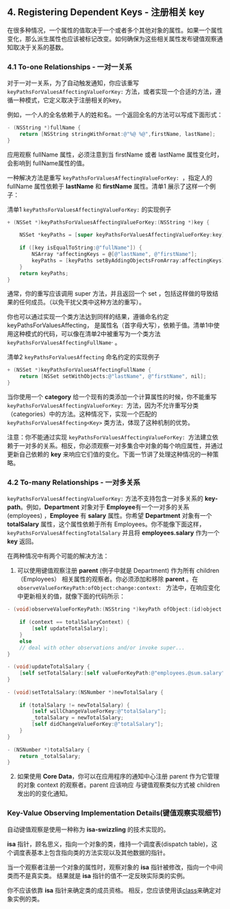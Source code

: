 ## 4. Registering Dependent Keys - 注册相关 key
在很多种情况，一个属性的值取决于一个或者多个其他对象的属性。如果一个属性变化，那么派生属性也应该被标记改变。如何确保为这些相关属性发布键值观察通知取决于关系的基数。

### 4.1 To-one Relationships - 一对一关系

对于一对一关系，为了自动触发通知，你应该重写 `keyPathsForValuesAffectingValueForKey:` 方法，或者实现一个合适的方法，遵循一种模式，它定义取决于注册相关的key。

例如，一个人的全名依赖于人的姓和名。一个返回全名的方法可以写成下面形式：

``` Objective-C
- (NSString *)fullName {
    return [NSString stringWithFormat:@"%@ %@",firstName, lastName];
}
```

应用观察 fullName 属性，必须注意到当 firstName 或者 lastName 属性变化时，会影响到 fullName属性的值。

一种解决方法是重写 `keyPathsForValuesAffectingValueForKey: `，指定人的 fullName 属性依赖于 **lastName** 和 **firstName** 属性。清单1 展示了这样一个例子：

清单1 `keyPathsForValuesAffectingValueForKey:` 的实现例子

``` Objective-C
+ (NSSet *)keyPathsForValuesAffectingValueForKey:(NSString *)key {
 
    NSSet *keyPaths = [super keyPathsForValuesAffectingValueForKey:key];
 
    if ([key isEqualToString:@"fullName"]) {
        NSArray *affectingKeys = @[@"lastName", @"firstName"];
        keyPaths = [keyPaths setByAddingObjectsFromArray:affectingKeys];
    }
    return keyPaths;
}

```

通常，你的重写应该调用 super 方法，并且返回一个 set ，包括这样做的导致结果的任何成员。（以免干扰父类中这种方法的重写）。

你也可以通过实现一个类方法达到同样的结果，遵循命名约定 keyPathsForValuesAffecting， 是属性名（首字母大写），依赖于值。清单1中使用这种模式的代码，可以像在清单2中被重写为一个类方法 `keyPathsForValuesAffectingFullName`· 。

清单2 `keyPathsForValuesAffecting` 命名约定的实现例子

``` Objective-C
+ (NSSet *)keyPathsForValuesAffectingFullName {
    return [NSSet setWithObjects:@"lastName", @"firstName", nil];
}
```

当你使用一个 **category** 给一个现有的类添加一个计算属性的时候，你不能重写 `keyPathsForValuesAffectingValueForKey: `方法，因为不允许重写分类（categories）中的方法。这种情况下，实现一个匹配的 `keyPathsForValuesAffecting<Key>` 类方法，体现了这种机制的优势。

注意：你不能通过实现 `keyPathsForValuesAffectingValueForKey: `方法建立依赖于一对多的关系。相反，你必须观察一对多集合中对象的每个响应属性，并通过更新自己依赖的 **key** 来响应它们值的变化。下面一节讲了处理这种情况的一种策略。

### 4.2 To-many Relationships - 一对多关系

`keyPathsForValuesAffectingValueForKey:` 方法不支持包含一对多关系的 **key-path**。例如，**Department** 对象对于 **Employee**有一个一对多的关系(employees) ，**Employee** 有 **salary** 属性。你希望 **Department** 对象有一个 **totalSalary** 属性，这个属性依赖于所有 Employees。你不能像下面这样，`keyPathsForValuesAffectingTotalSalary` 并且将 **employees.salary** 作为一个 **key** 返回。

在两种情况中有两个可能的解决方法：

1. 可以使用键值观察注册 **parent** (例子中就是 Department) 作为所有 children（Employees） 相关属性的观察者。你必须添加和移除 **parent** 。在 `observeValueForKeyPath:ofObject:change:context: ` 方法中，在响应变化中更新相关的值，就像下面的代码所示：

``` Objective-C
- (void)observeValueForKeyPath:(NSString *)keyPath ofObject:(id)object change:(NSDictionary *)change context:(void *)context {
 
    if (context == totalSalaryContext) {
        [self updateTotalSalary];
    }
    else
    // deal with other observations and/or invoke super...
}
 
- (void)updateTotalSalary {
    [self setTotalSalary:[self valueForKeyPath:@"employees.@sum.salary"]];
}
 
- (void)setTotalSalary:(NSNumber *)newTotalSalary {
 
    if (totalSalary != newTotalSalary) {
        [self willChangeValueForKey:@"totalSalary"];
        _totalSalary = newTotalSalary;
        [self didChangeValueForKey:@"totalSalary"];
    }
}
 
- (NSNumber *)totalSalary {
    return _totalSalary;
}
```

2. 如果使用 **Core Data**，你可以在应用程序的通知中心注册 parent 作为它管理的对象 context 的观察者。parent 应该响应 与键值观察类似方式被 children 发出的的变化通知。


### Key-Value Observing Implementation Details(键值观察实现细节)
自动键值观察是使用一种称为 **isa-swizzling** 的技术实现的。
 
**isa** 指针，顾名思义，指向一个对象的类，维持一个调度表(dispatch table)，这个调度表基本上包含指向类的方法实现以及其他数据的指针。

当一个观察者注册一个对象的属性时，观察对象的 **isa** 指针被修改，指向一个中间类而不是真实类。 结果就是 **isa** 指针的值不一定反映实际类的实例。

你不应该依靠 **isa** 指针来确定类的成员资格。 相反，您应该使用该[class](https://developer.apple.com/documentation/objectivec/1418956-nsobject/1571949-class)来确定对象实例的类。
